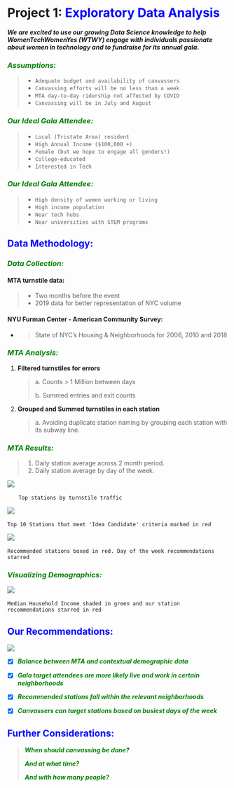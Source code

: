 # Project 1: <span style='color:blue'> Exploratory Data Analysis</span> 

***We are excited to use our growing Data Science knowledge to help WomenTechWomenYes (WTWY) engage  with individuals passionate about women in technology and to fundraise for its annual gala.***

### *<span style='color:green'>**Assumptions**:</span>*

>  * `Adequate budget and availability of canvassers`
>  * `Canvassing efforts will be no less than a week`
>  * `MTA day-to-day ridership not affected by COVID`
>  * `Canvassing will be in July and August`

### *<span style='color:green'>**Our Ideal Gala Attendee:**</span>*

> * `Local (Tristate Area) resident`
> * `High Annual Income ($100,000 +)`
> * `Female (but we hope to engage all genders!)`
> * `College-educated`
> * `Interested in Tech`

### <span style='color:green'>***Our Ideal Gala Attendee:*** </span>

> * `High density of women working or living`
> * `High income population`
> * `Near tech hubs`
> * `Near universities with STEM programs`



## <span style='color:blue'>Data Methodology: </span>

### *<span style='color:green'>**Data Collection:**</span>*

#### MTA turnstile data:

> * Two months before the event
> * 2019 data for better representation of NYC volume

#### NYU Furman Center - American Community Survey:

* > State of NYC’s Housing & Neighborhoods for 2006, 2010 and 2018

### *<span style='color:green'>**MTA Analysis:**</span>*

1. **Filtered turnstiles for errors**

   > a. Counts > 1 Million between days
   >
   > b. Summed entries and exit counts

2. **Grouped and Summed turnstiles in each station**

   > a. Avoiding duplicate station naming by grouping each station with its subway line.

   

### *<span style='color:green'>**MTA Results:**</span>*

> 1. Daily station average across 2 month period.
> 2. Daily station average by day of the week.

<img src="https://raw.githubusercontent.com/meehirpathare/project-1/master/Top%2020%20Stations-%20pretty.png">

​															`	Top stations by turnstile traffic`

<img src="https://raw.githubusercontent.com/meehirpathare/project-1/master/METIS%20PROJECT%201%20(2).png">

​				`Top 10 Stations that meet 'Idea Candidate' criteria marked in red `


<img src="https://raw.githubusercontent.com/meehirpathare/project-1/master/METIS%20PROJECT%201%20(3).png">

​					`Recommended stations boxed in red. Day of the week recommendations starred `

### *<span style='color:green'>**Visualizing Demographics:**</span>*

<img src="https://raw.githubusercontent.com/meehirpathare/project-1/master/METIS%20PROJECT%201%20(1).png">

​		`Median Household Income shaded in green and our station recommendations starred in red  ` 



## <span style='color:blue'>Our Recommendations: </span>
<img src="https://raw.githubusercontent.com/meehirpathare/project-1/master/METIS%20PROJECT%201%20(4).png">

- [x] <span style='color:green'>***Balance between MTA and contextual demographic data***</span>
- [x] <span style='color:green'>***Gala target attendees are more likely live and work in certain neighborhoods***</span>
- [x] <span style='color:green'>***Recommended stations fall within the relevant neighborhoods***</span>
- [x] <span style='color:green'>***Canvassers can target stations based on busiest days of the week***</span>



## <span style='color:blue'>Further Considerations: </span>

> ***<span style='color:green'>When should canvassing be done? </span>***
>
> ***<span style='color:green'>And at what time? </span>***
>
> ***<span style='color:green'>And with how many people? </span>***

